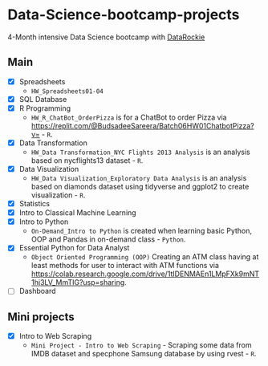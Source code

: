 # Data-Science-bootcamp-projects
4-Month intensive Data Science bootcamp with [DataRockie](https://datarockie.com/)

## Main
* [x] Spreadsheets
  - `HW_Spreadsheets01-04`
* [x] SQL Database
* [x] R Programming
  - `HW_R_ChatBot_OrderPizza` is for a ChatBot to order Pizza via https://replit.com/@BudsadeeSareera/Batch06HW01ChatbotPizza?v= - `R`.
* [x] Data Transformation
  - `HW_Data Transformation_NYC Flights 2013 Analysis` is an analysis based on nycflights13 dataset - `R`.
* [x] Data Visualization
  - `HW_Data Visualization_Exploratory Data Analysis` is an analysis based on diamonds dataset using tidyverse and ggplot2 to create visualization - `R`.
* [x] Statistics 
* [x] Intro to Classical Machine Learning
* [x] Intro to Python
  - `On-Demand_Intro to Python` is created when learning basic Python, OOP and Pandas in on-demand class - `Python`. 
* [x] Essential Python for Data Analyst
  - `Object Oriented Programming (OOP)` Creating an ATM class having at least methods for user to interact with ATM functions via https://colab.research.google.com/drive/1tIDENMAEn1LMpFXk9mNT1hj3LV_MmTIG?usp=sharing.
* [ ] Dashboard

## Mini projects
* [x] Intro to Web Scraping
  - `Mini Project - Intro to Web Scraping` - Scraping some data from IMDB dataset and specphone Samsung database by using rvest - `R`. 
